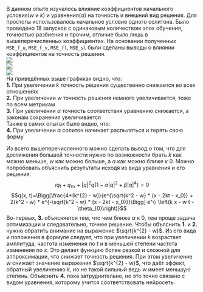 В данном опыте изучалось влияние коэффициентов начального условия($w$ и $k$) и уравнения($\alpha$) на точность и внешний вид решения. Для простоты использовалось начальное условие одного солитона.
Было проведено 18 запусков с одинаковым количеством эпох обучения, точностью разбиения и прочим, отличие было лишь в вышеперечисленных коэффициентах. На основании полученных `MSE_f_u`, `MSE_f_v`, `MSE_fl`, `MSE_sl`
были сделаны выводы о влиянии коэффициентов на точность решения.  
<img src="https://github.com/mikhakuv/PINNs/blob/main/pictures/exp34_chart1.PNG">  
<img src="https://github.com/mikhakuv/PINNs/blob/main/pictures/exp34_chart2.PNG">  
<img src="https://github.com/mikhakuv/PINNs/blob/main/pictures/exp34_chart3.PNG">  
На приведённых выше графиках видно, что:  
**1.** При увеличении $k$ точность решения существенно снижается во всех отношениях  
**2.** При увеличении $w$ точность решения немного увеличивается, тоже по всем метрикам  
**3.** При увеличении $\alpha$ точность соответствия уравнению снижается, а законам сохранения увеличивается  
Также в самих опытах было видно, что:  
**4.** При увеличении $\alpha$ солитон начинает распыляться и терять свою форму  

Из всего вышеперечисленного можно сделать вывод о том, что для достижения большей точности нужно по возможности брать $k$ как можно меньше, $w$ как можно больше, а $\alpha$ как можно ближе к 0.
Можно попробовать объяснить результаты исходя из вида уравнения и его решения:
$$iq_t + q_{xx} + |q|^2 q (1 - \alpha |q|^2 + \beta |q|^4) = 0$$
$$q(x, t)=\Bigg[\frac{4*(k^{2} - w)}{e^{\sqrt{k^2 - w} * (x - 2kt - x_0)} + 2(k^2 - w) * e^{-\sqrt{k^2 - w} * (x - 2kt - x_0)}}\Bigg] e^{i \left(k x - w t - \theta_{0}\right)}$$
Во-первых, **3.** объясняется тем, что чем ближе $\alpha$ к 0, тем проще задача оптимизации и следовательно, точнее решение.
Чтобы объяснить **1.** и **2.** нужно обратить внимание на выражение $\sqrt{k^{2} - w}$. Из его вида и положения в формуле следует, что при увеличении $k$ возрастает амплитуда, частота изменения по $t$ и в меньшей степени частота изменения по $x$. Это делает функцию более резкой и сложной для аппроксимации, что снижает точность решения.
При этом увеличение $w$ снижает значение выражения $\sqrt{k^{2} - w}$, что даёт эффект, обратный увеличению $k$, но не такой сильный ведь $w$ имеет меньшую степень.
Объяснить **4.** пока затруднительно, но это точно связано с видом уравнения, которому учится соответствовать нейросеть.
